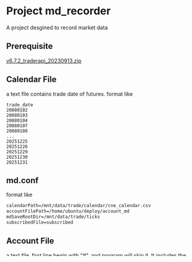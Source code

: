 # Project md_recorder

A project desgined to record market data

## Prerequisite

[v6.7.2_traderapi_20230913.zip](http://www.sfit.com.cn/5_2_DocumentDown_2_2.htm)

## Calendar File

a text file contains trade date of futures. format like

```csv
trade_date
20080102
20080103
20080104
20080107
20080108
...
20251225
20251226
20251229
20251230
20251231
```

## md.conf

format like

```txt
calendarPath=/mnt/data/trade/calendar/cne_calendar.csv
accountFilePath=/home/ubuntu/deploy/account_md
mdSaveRootDir=/mnt/data/trade/ticks
subscribedFile=subscribed
```

## Account File

a text file, first line begin with "#", and program will skip it. It includes the following
variables:

+ active: Please **set 'active' = 1 to activate the account**, the first row of with 'active = 1' will be used.
+ linkMode: "REAL" or "SIMU"
+ frontAddr: like "tcp://116.236.253.145:42213"
+ brokerId: like "95533", ask your broker.
+ invstrId: your user name
+ password: your password
+ appId: your client name
+ authCode: your authentic code
+ consPath: set the cons path
